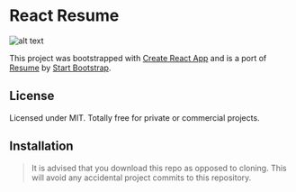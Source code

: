 # React Resume 

![alt text](https://live.staticflickr.com/65535/50246948998_e7b5d204e0_b.jpg "React Resume Preview")

This project was bootstrapped with [Create React App](https://github.com/facebook/create-react-app) and is a port of [Resume](https://github.com/StartBootstrap/startbootstrap-resume) by [Start Bootstrap](https://startbootstrap.com).

## License

Licensed under MIT. Totally free for private or commercial projects.

## Installation

> It is advised that you download this repo as opposed to cloning. This will avoid any accidental project commits to this repository.